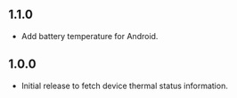 ## 1.1.0

- Add battery temperature for Android.

## 1.0.0

- Initial release to fetch device thermal status information.

